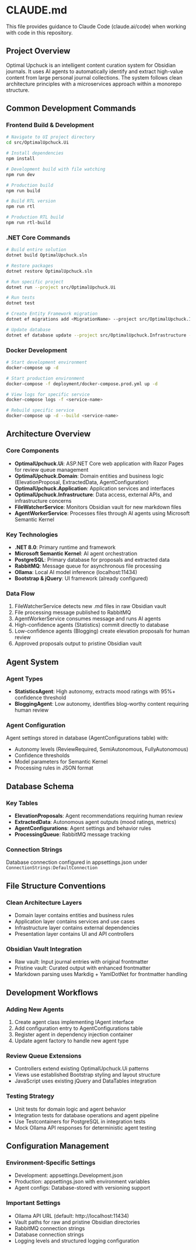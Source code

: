 # CLAUDE.md

This file provides guidance to Claude Code (claude.ai/code) when working with code in this repository.

## Project Overview

Optimal Upchuck is an intelligent content curation system for Obsidian journals. It uses AI agents to automatically identify and extract high-value content from large personal journal collections. The system follows clean architecture principles with a microservices approach within a monorepo structure.

## Common Development Commands

### Frontend Build & Development
```bash
# Navigate to UI project directory
cd src/OptimalUpchuck.Ui

# Install dependencies
npm install

# Development build with file watching
npm run dev

# Production build 
npm run build

# Build RTL version
npm run rtl

# Production RTL build
npm run rtl-build
```

### .NET Core Commands
```bash
# Build entire solution
dotnet build OptimalUpchuck.sln

# Restore packages
dotnet restore OptimalUpchuck.sln

# Run specific project
dotnet run --project src/OptimalUpchuck.Ui

# Run tests
dotnet test

# Create Entity Framework migration
dotnet ef migrations add <MigrationName> --project src/OptimalUpchuck.Infrastructure --startup-project src/OptimalUpchuck.Ui

# Update database
dotnet ef database update --project src/OptimalUpchuck.Infrastructure --startup-project src/OptimalUpchuck.Ui
```

### Docker Development
```bash
# Start development environment
docker-compose up -d

# Start production environment  
docker-compose -f deployment/docker-compose.prod.yml up -d

# View logs for specific service
docker-compose logs -f <service-name>

# Rebuild specific service
docker-compose up -d --build <service-name>
```

## Architecture Overview

### Core Components
- **OptimalUpchuck.Ui**: ASP.NET Core web application with Razor Pages for review queue management
- **OptimalUpchuck.Domain**: Domain entities and business logic (ElevationProposal, ExtractedData, AgentConfiguration)
- **OptimalUpchuck.Application**: Application services and interfaces
- **OptimalUpchuck.Infrastructure**: Data access, external APIs, and infrastructure concerns
- **FileWatcherService**: Monitors Obsidian vault for new markdown files
- **AgentWorkerService**: Processes files through AI agents using Microsoft Semantic Kernel

### Key Technologies
- **.NET 8.0**: Primary runtime and framework
- **Microsoft Semantic Kernel**: AI agent orchestration
- **PostgreSQL**: Primary database for proposals and extracted data
- **RabbitMQ**: Message queue for asynchronous file processing
- **Ollama**: Local AI model inference (localhost:11434)
- **Bootstrap & jQuery**: UI framework (already configured)

### Data Flow
1. FileWatcherService detects new .md files in raw Obsidian vault
2. File processing message published to RabbitMQ
3. AgentWorkerService consumes message and runs AI agents
4. High-confidence agents (Statistics) commit directly to database
5. Low-confidence agents (Blogging) create elevation proposals for human review
6. Approved proposals output to pristine Obsidian vault

## Agent System

### Agent Types
- **StatisticsAgent**: High autonomy, extracts mood ratings with 95%+ confidence threshold
- **BloggingAgent**: Low autonomy, identifies blog-worthy content requiring human review

### Agent Configuration
Agent settings stored in database (AgentConfigurations table) with:
- Autonomy levels (ReviewRequired, SemiAutonomous, FullyAutonomous)
- Confidence thresholds
- Model parameters for Semantic Kernel
- Processing rules in JSON format

## Database Schema

### Key Tables
- **ElevationProposals**: Agent recommendations requiring human review
- **ExtractedData**: Autonomous agent outputs (mood ratings, metrics)
- **AgentConfigurations**: Agent settings and behavior rules
- **ProcessingQueue**: RabbitMQ message tracking

### Connection Strings
Database connection configured in appsettings.json under `ConnectionStrings:DefaultConnection`

## File Structure Conventions

### Clean Architecture Layers
- Domain layer contains entities and business rules
- Application layer contains services and use cases  
- Infrastructure layer contains external dependencies
- Presentation layer contains UI and API controllers

### Obsidian Vault Integration
- Raw vault: Input journal entries with original frontmatter
- Pristine vault: Curated output with enhanced frontmatter
- Markdown parsing uses Markdig + YamlDotNet for frontmatter handling

## Development Workflows

### Adding New Agents
1. Create agent class implementing IAgent interface
2. Add configuration entry to AgentConfigurations table
3. Register agent in dependency injection container
4. Update agent factory to handle new agent type

### Review Queue Extensions
- Controllers extend existing OptimalUpchuck.Ui patterns
- Views use established Bootstrap styling and layout structure
- JavaScript uses existing jQuery and DataTables integration

### Testing Strategy
- Unit tests for domain logic and agent behavior
- Integration tests for database operations and agent pipeline
- Use Testcontainers for PostgreSQL in integration tests
- Mock Ollama API responses for deterministic agent testing

## Configuration Management

### Environment-Specific Settings
- Development: appsettings.Development.json
- Production: appsettings.json with environment variables
- Agent configs: Database-stored with versioning support

### Important Settings
- Ollama API URL (default: http://localhost:11434)
- Vault paths for raw and pristine Obsidian directories
- RabbitMQ connection strings
- Database connection strings
- Logging levels and structured logging configuration